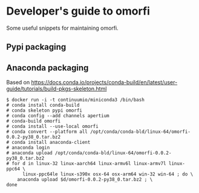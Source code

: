 # Developer's guide to omorfi

Some useful snippets for maintaining omorfi.

## Pypi packaging

## Anaconda packaging

Based on 
<https://docs.conda.io/projects/conda-build/en/latest/user-guide/tutorials/build-pkgs-skeleton.html>

```
$ docker run -i -t continuumio/miniconda3 /bin/bash
# conda install conda-build
# conda skeleton pypi omorfi
# conda config --add channels apertium
# conda-build omorfi
# conda install --use-local omorfi
# conda convert --platform all /opt/conda/conda-bld/linux-64/omorfi-0.0.2-py38_0.tar.bz2 
# conda install anaconda-client
# anaconda login
# anaconda upload /opt/conda/conda-bld/linux-64/omorfi-0.0.2-py38_0.tar.bz2 
# for d in linux-32 linux-aarch64 linux-armv6l linux-armv7l linux-ppc64 \
      linux-ppc64le linux-s390x osx-64 osx-arm64 win-32 win-64 ; do \
    anaconda upload $d/omorfi-0.0.2-py38_0.tar.bz2 ; \
done
```

